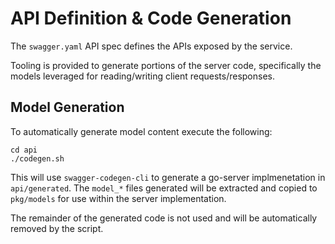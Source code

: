 # API Definition & Code Generation

The `swagger.yaml` API spec defines the APIs exposed by the service.

Tooling is provided to generate portions of the server code, specifically the models leveraged for reading/writing client requests/responses.

## Model Generation

To automatically generate model content execute the following:

```
cd api
./codegen.sh
```

This will use `swagger-codegen-cli` to generate a go-server implmenetation in `api/generated`.  The `model_*` files generated will be extracted and copied to `pkg/models` for use within the server implementation.

The remainder of the generated code is not used and will be automatically removed by the script.
